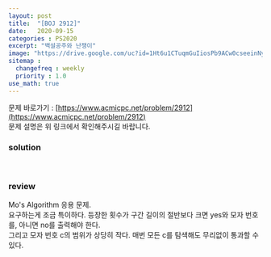 ```yaml
---
layout: post
title:  "[BOJ 2912]"
date:   2020-09-15
categories : PS2020
excerpt: "백설공주와 난쟁이"
image: "https://drive.google.com/uc?id=1Ht6u1CTuqmGuIiosPb9ACw0cseeinNy4"
sitemap :
  changefreq : weekly
  priority : 1.0
use_math: true
---
```

문제 바로가기 : [https://www.acmicpc.net/problem/2912](https://www.acmicpc.net/problem/2912)<br>
문제 설명은 위 링크에서 확인해주시길 바랍니다.<br>  

### solution
<script src="https://gist.github.com/yooniversal/d169288e3674f5c86cd75a750254dab7.js"></script>
<br>

### review
Mo's Algorithm 응용 문제.<br>
요구하는게 조금 특이하다. 등장한 횟수가 구간 길이의 절반보다 크면 yes와 모자 번호를, 아니면 no를 출력해야 한다.<br>
그리고 모자 번호 c의 범위가 상당히 작다. 매번 모든 c를 탐색해도 무리없이 통과할 수 있다.

<script src="https://utteranc.es/client.js"
        repo="yooniversal/blog-comments"
        issue-term="pathname"
        theme="github-light"
        crossorigin="anonymous"
        async>
</script>

